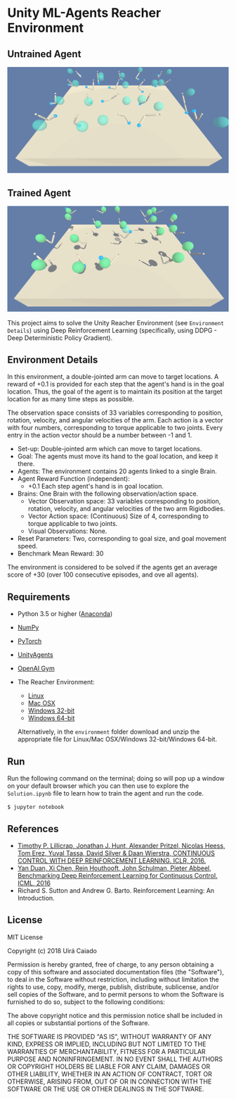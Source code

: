 Unity ML-Agents Reacher Environment
========================================

## Untrained Agent
![Untrained](images/random-reacher.gif)

## Trained Agent
![Trained](images/solved-reacher.gif)

This project aims to solve the Unity Reacher Environment (see `Environment Details`) using Deep Reinforcement Learning (specifically, using DDPG - Deep Deterministic Policy Gradient). 

## Environment Details

In this environment, a double-jointed arm can move to target locations. A reward of +0.1 is provided for each step that the agent's hand is in the goal location. Thus, the goal of the agent is to maintain its position at the target location for as many time steps as possible.

The observation space consists of 33 variables corresponding to position, rotation, velocity, and angular velocities of the arm. Each action is a vector with four numbers, corresponding to torque applicable to two joints. Every entry in the action vector should be a number between -1 and 1.

- Set-up: Double-jointed arm which can move to target locations.
- Goal: The agents must move its hand to the goal location, and keep it there.
- Agents: The environment contains 20 agents linked to a single Brain.
- Agent Reward Function (independent):
	- +0.1 Each step agent's hand is in goal location.
- Brains: One Brain with the following observation/action space.
	- Vector Observation space: 33 variables corresponding to position, rotation, velocity, and angular velocities of the two arm Rigidbodies.
	- Vector Action space: (Continuous) Size of 4, corresponding to torque applicable to two joints.
	- Visual Observations: None.
- Reset Parameters: Two, corresponding to goal size, and goal movement speed.
- Benchmark Mean Reward: 30

The environment is considered to be solved if the agents get an average score of +30 (over 100 consecutive episodes, and ove all agents). 

## Requirements

- Python 3.5 or higher ([Anaconda](https://www.anaconda.com/download/#macos))
- [NumPy](http://www.numpy.org/)
- [PyTorch](https://pytorch.org/) 
- [UnityAgents](https://github.com/Unity-Technologies/ml-agents)
- [OpenAI Gym](https://gym.openai.com/)
- The Reacher Environment: 
	- [Linux](environment/Reacher_Linux.zip)
	- [Mac OSX](environment/Reacher.app.zip)
	- [Windows 32-bit](environment/Reacher_Windows_x86.zip)
	- [Windows 64-bit](environment/Reacher_Windows_x86_64.zip)

	Alternatively, in the `environment` folder download and unzip the appropriate file for Linux/Mac OSX/Windows 32-bit/Windows 64-bit.

## Run

Run the following command on the terminal; doing so will pop up a window on your default browser which you can then use to explore the `Solution.ipynb` file to learn how to train the agent and run the code.

```shell
$ jupyter notebook
```

## References
- [Timothy P. Lillicrap, Jonathan J. Hunt, Alexander Pritzel, Nicolas Heess, Tom Erez, Yuval Tassa, David Silver & Daan Wierstra, CONTINUOUS CONTROL WITH DEEP REINFORCEMENT LEARNING. ICLR, 2016.](https://arxiv.org/pdf/1509.02971.pdf)
- [Yan Duan, Xi Chen, Rein Houthooft, John Schulman, Pieter Abbeel, Benchmarking Deep Reinforcement Learning for Continuous Control. ICML, 2016](https://arxiv.org/abs/1604.06778)
- Richard S. Sutton and Andrew G. Barto. Reinforcement Learning: An Introduction.

## License

MIT License

Copyright (c) 2018 Uirá Caiado

Permission is hereby granted, free of charge, to any person obtaining a copy
of this software and associated documentation files (the "Software"), to deal
in the Software without restriction, including without limitation the rights
to use, copy, modify, merge, publish, distribute, sublicense, and/or sell
copies of the Software, and to permit persons to whom the Software is
furnished to do so, subject to the following conditions:

The above copyright notice and this permission notice shall be included in all
copies or substantial portions of the Software.

THE SOFTWARE IS PROVIDED "AS IS", WITHOUT WARRANTY OF ANY KIND, EXPRESS OR
IMPLIED, INCLUDING BUT NOT LIMITED TO THE WARRANTIES OF MERCHANTABILITY,
FITNESS FOR A PARTICULAR PURPOSE AND NONINFRINGEMENT. IN NO EVENT SHALL THE
AUTHORS OR COPYRIGHT HOLDERS BE LIABLE FOR ANY CLAIM, DAMAGES OR OTHER
LIABILITY, WHETHER IN AN ACTION OF CONTRACT, TORT OR OTHERWISE, ARISING FROM,
OUT OF OR IN CONNECTION WITH THE SOFTWARE OR THE USE OR OTHER DEALINGS IN THE
SOFTWARE.


